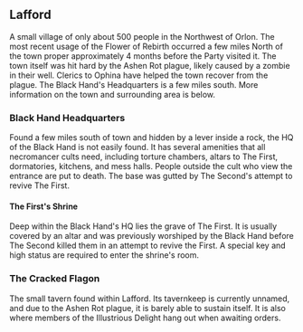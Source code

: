 ## Lafford

A small village of only about 500 people in the Northwest of Orlon. The most recent usage of the Flower of Rebirth occurred a few miles North of the town proper approximately 4 months before the Party visited it. The town itself was hit hard by the Ashen Rot plague, likely caused by a zombie in their well. Clerics to Ophina have helped the town recover from the plague. The Black Hand's Headquarters is a few miles south. More information on the town and surrounding area is below.

### Black Hand Headquarters

Found a few miles south of town and hidden by a lever inside a rock, the HQ of the Black Hand is not easily found. It has several amenities that all necromancer cults need, including torture chambers, altars to The First, dormatories, kitchens, and mess halls. People outside the cult who view the entrance are put to death. The base was gutted by The Second's attempt to revive The First.

#### The First's Shrine

Deep within the Black Hand's HQ lies the grave of The First. It is usually covered by an altar and was previously worshiped by the Black Hand before The Second killed them in an attempt to revive the First. A special key and high status are required to enter the shrine's room.

### The Cracked Flagon

The small tavern found within Lafford. Its tavernkeep is currently unnamed, and due to the Ashen Rot plague, it is barely able to sustain itself. It is also where members of the Illustrious Delight hang out when awaiting orders.

